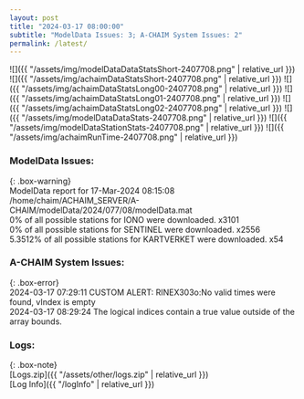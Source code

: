```yaml
---
layout: post
title: "2024-03-17 08:00:00"
subtitle: "ModelData Issues: 3; A-CHAIM System Issues: 2"
permalink: /latest/
---
```


![]({{ "/assets/img/modelDataDataStatsShort-2407708.png" | relative_url }})
![]({{ "/assets/img/achaimDataStatsShort-2407708.png" | relative_url }})
![]({{ "/assets/img/achaimDataStatsLong00-2407708.png" | relative_url }})
![]({{ "/assets/img/achaimDataStatsLong01-2407708.png" | relative_url }})
![]({{ "/assets/img/achaimDataStatsLong02-2407708.png" | relative_url }})
![]({{ "/assets/img/modelDataDataStats-2407708.png" | relative_url }})
![]({{ "/assets/img/modelDataStationStats-2407708.png" | relative_url }})
![]({{ "/assets/img/achaimRunTime-2407708.png" | relative_url }})


### ModelData Issues:  
  
{: .box-warning}  
 ModelData report for 17-Mar-2024 08:15:08   
 /home/chaim/ACHAIM_SERVER/A-CHAIM/modelData/2024/077/08/modelData.mat   
 0% of all possible stations for IONO were downloaded. x3101   
 0% of all possible stations for SENTINEL were downloaded. x2556   
 5.3512% of all possible stations for KARTVERKET were downloaded. x54   
  
### A-CHAIM System Issues:  
  
{: .box-error}  
2024-03-17 07:29:11 CUSTOM ALERT: RINEX303o:No valid times were found, vIndex is empty  
2024-03-17 08:29:24 The logical indices contain a true value outside of the array bounds.  

### Logs:  
  
{: .box-note}  
[Logs.zip]({{ "/assets/other/logs.zip" | relative_url }})  
[Log Info]({{ "/logInfo" | relative_url }})  
